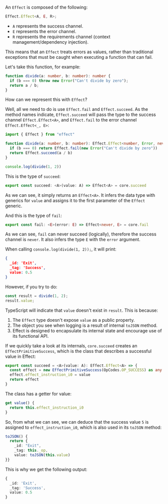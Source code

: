 An `Effect` is composed of the following:

```ts
Effect.Effect<A, E, R>;
```

- `A` represents the success channel.
- `E` represents the error channel.
- `R` represents the requirements channel (context management/dependency injection).

This means that an `Effect` treats errors as values, rather than traditional exceptions that must be caught when executing a function that can fail.

Let's take this function, for example:

```ts
function divide(a: number, b: number): number {
  if (b === 0) throw new Error("Can't divide by zero");
  return a / b;
}
```

How can we represent this with `Effect`?

Well, all we need to do is use `Effect.fail` and `Effect.succeed`. As the method names indicate, `Effect.succeed` will pass the type to the success channel `Effect.Effect<A>`, and `Effect.fail` to the error channel `Effect.Effect<_, E>`:

```ts
import { Effect } from "effect"

function divide(a: number, b: number): Effect.Effect<number, Error, never> {
  if (b === 0) return Effect.fail(new Error("Can't divide by zero"))
  return Effect.succeed(a / b)
}

console.log(divide(1, 2))
```

This is the type of `succeed`:

```ts
export const succeed: <A>(value: A) => Effect<A> = core.succeed
```

As we can see, it simply returns an `Effect<A>`. It infers the data type with generics for `value` and assigns it to the first parameter of the `Effect` generic.

And this is the type of `fail`:

```ts
export const fail: <E>(error: E) => Effect<never, E> = core.fail
```

As we can see, `fail` can never succeed (logically), therefore the success channel is `never`. It also infers the type `E` with the `error` argument.

When calling `console.log(divide(1, 2));`, it will print:

```json
{
  _id: 'Exit',
  _tag: 'Success',
  value: 0.5
}
```

However, if you try to do:

```ts
const result = divide(1, 2);
result.value;
```

TypeScript will indicate that `value` doesn't exist in `result`. This is because:

1. The `Effect` type doesn't expose `value` as a public property.
2. The object you see when logging is a result of internal `toJSON` method.
3. Effect is designed to encapsulate its internal state and encourage use of its functional API.

If we quickly take a look at its internals, `core.succeed` creates an `EffectPrimitiveSuccess`, which is the class that describes a successful value in Effect:

```ts
export const succeed = <A>(value: A): Effect.Effect<A> => {  
  const effect = new EffectPrimitiveSuccess(OpCodes.OP_SUCCESS) as any  
  effect.effect_instruction_i0 = value  
  return effect  
}
```

The class has a getter for value:

```ts
get value() {  
  return this.effect_instruction_i0  
}
```

So, from what we can see, we can deduce that the success value `5` is assigned to `effect_instruction_i0`, which is also used in its `toJSON` method:

```ts
toJSON() {  
  return {  
    _id: "Exit",  
    _tag: this._op,  
    value: toJSON(this.value)
}}
```

This is why we get the following output:

```ts
{
  _id: 'Exit',
  _tag: 'Success',
  value: 0.5
}
```
